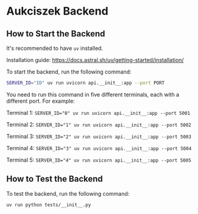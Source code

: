 # Aukciszek Backend

## How to Start the Backend

It's recommended to have `uv` installed.

Installation guide: https://docs.astral.sh/uv/getting-started/installation/

To start the backend, run the following command:

```bash
SERVER_ID="ID" uv run uvicorn api.__init__:app --port PORT
```

You need to run this command in five different terminals, each with a different port. For example:

Terminal 1: `SERVER_ID="0" uv run uvicorn api.__init__:app --port 5001`

Terminal 2: `SERVER_ID="1" uv run uvicorn api.__init__:app --port 5002`

Terminal 3: `SERVER_ID="2" uv run uvicorn api.__init__:app --port 5003`

Terminal 4: `SERVER_ID="3" uv run uvicorn api.__init__:app --port 5004`

Terminal 5: `SERVER_ID="4" uv run uvicorn api.__init__:app --port 5005`

## How to Test the Backend

To test the backend, run the following command:

```bash
uv run python tests/__init__.py
```

